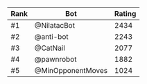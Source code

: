 Rank|Bot|Rating
---|---|---
#1|@NilatacBot|2434
#2|@anti-bot|2243
#3|@CatNail|2077
#4|@pawnrobot|1882
#5|@MinOpponentMoves|1024
